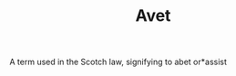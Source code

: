 ---
title: Avet
letter: A
permalink: "/definitions/avet.html"
body: A term used in the Scotch law, signifying to abet or*assist
published_at: '2018-07-07'
layout: post
---